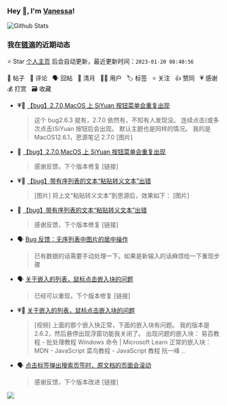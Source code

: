 ### Hey 👋, I'm [Vanessa](http://vanessa.b3log.org/)!

![Github Stats](https://github-readme-stats.vercel.app/api?username=Vanessa219&show_icons=true)

<!--events start -->

### 我在[链滴](https://ld246.com)的近期动态

⭐️ Star [个人主页](https://github.com/Vanessa219/Vanessa219) 后会自动更新，最近更新时间：`2023-01-20 08:40:56`

📝 帖子 &nbsp; 💬 评论 &nbsp; 🗣 回帖 &nbsp; 🌙 清月 &nbsp; 👨‍💻 用户 &nbsp; 🏷️ 标签 &nbsp; ⭐️ 关注 &nbsp; 👍 赞同 &nbsp; 💗 感谢 &nbsp; 💰 打赏 &nbsp; 🗃 收藏

* 💗📝 [【bug】2.7.0,MacOS 上 SiYuan 按钮菜单会重复出现](https://ld246.com/article/1674054944171)

  > 这个 bug2.6.3 就有，2.7.0 依然有，不知有人发现没。 连续点击(或多次点击)SiYuan 按钮后会出现。 默认主题也是同样的情况。 我的是 MacOS12.6.1，思源笔记 2.7.0 [图片]
* 💬 [【bug】2.7.0,MacOS 上 SiYuan 按钮菜单会重复出现](https://ld246.com/article/1674054944171/comment/1674057496337#comments)

  > 感谢反馈，下个版本修复 [链接]
* 💗📝 [【bug】带有序列表的文本“粘贴转义文本”出错](https://ld246.com/article/1674002542976)

  > [图片] 将上文“粘贴转义文本”到思源后，效果如下： [图片]
* 💬 [【bug】带有序列表的文本“粘贴转义文本”出错](https://ld246.com/article/1674002542976/comment/1674051596152#comments)

  > 感谢反馈，下个版本修复 [链接]
* 🗣 [Bug 反馈：无序列表中图片的居中操作](https://ld246.com/article/1668235720913/comment/1673915204106#comments)

  > 已有数据的话需要手动处理一下。如果是新输入的话麻烦给一下重现步骤
* 🗣 [关于嵌入的列表，鼠标点击嵌入块的问题](https://ld246.com/article/1673596577519/comment/1673767749885#comments)

  > 已经可以重现，下个版本修复 [链接]
* 💗💬 [关于嵌入的列表，鼠标点击嵌入块的问题](https://ld246.com/article/1673596577519/comment/1673767749885#comments)

  > [视频] 上面的那个嵌入快正常，下面的嵌入块有问题。 我的版本是 2.6.2，然后悬停出现浮窗功能我关闭了。 出现问题的嵌入块：  易百教程 - 批处理教程 Windows 命令 | Microsoft Learn  正常的嵌入块：  MDN - JavaScript 菜鸟教程 - JavaScript 教程 阮一峰  ..
* 🗣 [点击标签弹出搜索页签时，原文档的页面会滚动](https://ld246.com/article/1673704873983/comment/1673765814595#comments)

  > 感谢反馈，下个版本改进 [链接]


<!--events end -->

<a title="Hits" target="_blank" href="https://github.com/Vanessa219/Vanessa219"><img src="https://hits.b3log.org/Vanessa219/Vanessa219.svg"></a>

